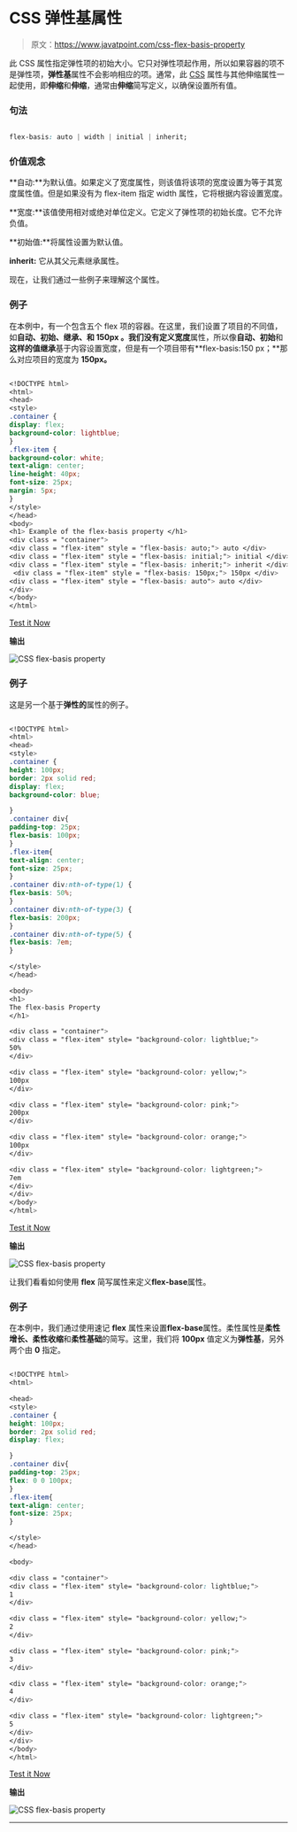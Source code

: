 # CSS 弹性基属性

> 原文：<https://www.javatpoint.com/css-flex-basis-property>

此 CSS 属性指定弹性项的初始大小。它只对弹性项起作用，所以如果容器的项不是弹性项，**弹性基**属性不会影响相应的项。通常，此 [CSS](https://www.javatpoint.com/css-tutorial) 属性与其他伸缩属性一起使用，即**伸缩**和**伸缩**，通常由**伸缩**简写定义，以确保设置所有值。

### 句法

```css

flex-basis: auto | width | initial | inherit;

```

### 价值观念

**自动:**为默认值。如果定义了宽度属性，则该值将该项的宽度设置为等于其宽度属性值。但是如果没有为 flex-item 指定 width 属性，它将根据内容设置宽度。

**宽度:**该值使用相对或绝对单位定义。它定义了弹性项的初始长度。它不允许负值。

**初始值:**将属性设置为默认值。

**inherit:** 它从其父元素继承属性。

现在，让我们通过一些例子来理解这个属性。

### 例子

在本例中，有一个包含五个 flex 项的容器。在这里，我们设置了项目的不同值，如**自动、初始、继承、**和 **150px** 。我们没有定义**宽度**属性，所以像**自动、初始**和**这样的值继承**基于内容设置宽度，但是有一个项目带有**flex-basis:150 px；**那么对应项目的宽度为 **150px。**

```css

<!DOCTYPE html>
<html>
<head>
<style>
.container {
display: flex;
background-color: lightblue;
}
.flex-item {
background-color: white;
text-align: center;
line-height: 40px;
font-size: 25px;
margin: 5px;
}
</style>
</head>
<body>
<h1> Example of the flex-basis property </h1>
<div class = "container">
<div class = "flex-item" style = "flex-basis: auto;"> auto </div>
<div class = "flex-item" style = "flex-basis: initial;"> initial </div>
<div class = "flex-item" style = "flex-basis: inherit;"> inherit </div>
 <div class = "flex-item" style = "flex-basis: 150px;"> 150px </div>
<div class = "flex-item" style = "flex-basis: auto"> auto </div>
</div>
</body>
</html>

```

[Test it Now](https://www.javatpoint.com/oprweb/test.jsp?filename=css-flex-basis-property1)

**输出**

![CSS flex-basis property](img/a766f7b6aac07984106345a6c6db1807.png)

### 例子

这是另一个基于**弹性的**属性的例子。

```css

<!DOCTYPE html>
<html>
<head>
<style>
.container {
height: 100px;
border: 2px solid red;
display: flex;
background-color: blue;

}
.container div{
padding-top: 25px;
flex-basis: 100px;
}
.flex-item{
text-align: center;
font-size: 25px;
}
.container div:nth-of-type(1) {
flex-basis: 50%;
}
.container div:nth-of-type(3) {
flex-basis: 200px;
}
.container div:nth-of-type(5) {
flex-basis: 7em;
}

</style>
</head>

<body>
<h1>
The flex-basis Property
</h1>

<div class = "container">
<div class = "flex-item" style= "background-color: lightblue;">
50%
</div>

<div class = "flex-item" style= "background-color: yellow;">
100px
</div>

<div class = "flex-item" style= "background-color: pink;">
200px
</div>

<div class = "flex-item" style= "background-color: orange;">
100px
</div>

<div class = "flex-item" style= "background-color: lightgreen;">
7em
</div>
</div>
</body>
</html>

```

[Test it Now](https://www.javatpoint.com/oprweb/test.jsp?filename=css-flex-basis-property2)

**输出**

![CSS flex-basis property](img/fb406e6b2f547a8cde2cf20ee87559a7.png)

让我们看看如何使用 **flex** 简写属性来定义**flex-base**属性。

### 例子

在本例中，我们通过使用速记 **flex** 属性来设置**flex-base**属性。柔性属性是**柔性增长、柔性收缩**和**柔性基础**的简写。这里，我们将 **100px** 值定义为**弹性基**，另外两个由 **0** 指定。

```css

<!DOCTYPE html>
<html>

<head>
<style>
.container {
height: 100px;
border: 2px solid red;
display: flex;

}
.container div{
padding-top: 25px;
flex: 0 0 100px;
}
.flex-item{
text-align: center;
font-size: 25px;
}

</style>
</head>

<body>

<div class = "container">
<div class = "flex-item" style= "background-color: lightblue;">
1
</div>

<div class = "flex-item" style= "background-color: yellow;">
2
</div>

<div class = "flex-item" style= "background-color: pink;">
3
</div>

<div class = "flex-item" style= "background-color: orange;">
4
</div>

<div class = "flex-item" style= "background-color: lightgreen;">
5
</div>
</div>
</body>
</html>

```

[Test it Now](https://www.javatpoint.com/oprweb/test.jsp?filename=css-flex-basis-property3)

**输出**

![CSS flex-basis property](img/e394cc565420d0dfab92f8eb83529cf2.png)

* * *
